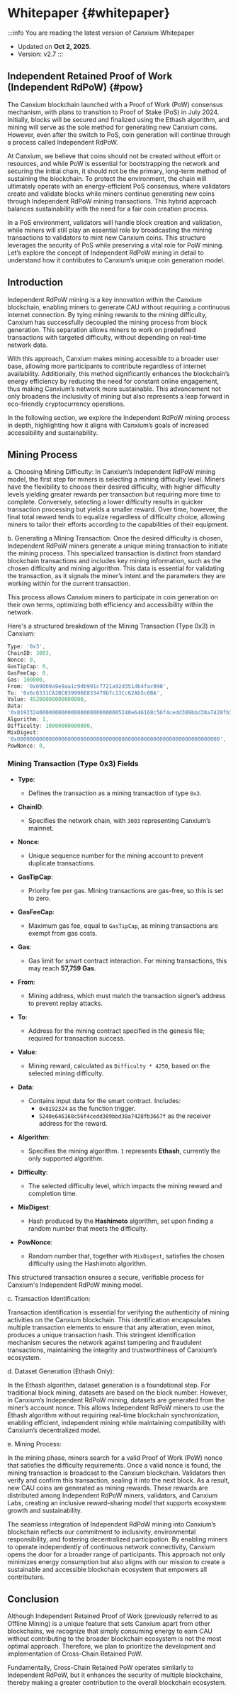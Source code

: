 # Whitepaper {#whitepaper}

:::info You are reading the latest version of Canxium Whitepaper

- Updated on **Oct 2, 2025**.
- Version: v2.7
  :::
  
## Independent Retained Proof of Work (Independent RdPoW) {#pow}

The Canxium blockchain launched with a Proof of Work (PoW) consensus mechanism, with plans to transition to Proof of Stake (PoS) in July 2024. Initially, blocks will be secured and finalized using the Ethash algorithm, and mining will serve as the sole method for generating new Canxium coins. However, even after the switch to PoS, coin generation will continue through a process called Independent RdPoW.

At Canxium, we believe that coins should not be created without effort or resources, and while PoW is essential for bootstrapping the network and securing the initial chain, it should not be the primary, long-term method of sustaining the blockchain. To protect the environment, the chain will ultimately operate with an energy-efficient PoS consensus, where validators create and validate blocks while miners continue generating new coins through Independent RdPoW mining transactions. This hybrid approach balances sustainability with the need for a fair coin creation process.

In a PoS environment, validators will handle block creation and validation, while miners will still play an essential role by broadcasting the mining transactions to validators to mint new Canxium coins. This structure leverages the security of PoS while preserving a vital role for PoW mining. Let’s explore the concept of Independent RdPoW mining in detail to understand how it contributes to Canxium’s unique coin generation model.

## Introduction

Independent RdPoW mining is a key innovation within the Canxium blockchain, enabling miners to generate CAU without requiring a continuous internet connection. By tying mining rewards to the mining difficulty, Canxium has successfully decoupled the mining process from block generation. This separation allows miners to work on predefined transactions with targeted difficulty, without depending on real-time network data.

With this approach, Canxium makes mining accessible to a broader user base, allowing more participants to contribute regardless of internet availability. Additionally, this method significantly enhances the blockchain’s energy efficiency by reducing the need for constant online engagement, thus making Canxium’s network more sustainable. This advancement not only broadens the inclusivity of mining but also represents a leap forward in eco-friendly cryptocurrency operations.

In the following section, we explore the Independent RdPoW mining process in depth, highlighting how it aligns with Canxium’s goals of increased accessibility and sustainability.

## Mining Process
a. Choosing Mining Difficulty: In Canxium’s Independent RdPoW mining model, the first step for miners is selecting a mining difficulty level. Miners have the flexibility to choose their desired difficulty, with higher difficulty levels yielding greater rewards per transaction but requiring more time to complete. Conversely, selecting a lower difficulty results in quicker transaction processing but yields a smaller reward. Over time, however, the final total reward tends to equalize regardless of difficulty choice, allowing miners to tailor their efforts according to the capabilities of their equipment.

b. Generating a Mining Transaction: Once the desired difficulty is chosen, Independent RdPoW miners generate a unique mining transaction to initiate the mining process. This specialized transaction is distinct from standard blockchain transactions and includes key mining information, such as the chosen difficulty and mining algorithm. This data is essential for validating the transaction, as it signals the miner’s intent and the parameters they are working within for the current transaction.

This process allows Canxium miners to participate in coin generation on their own terms, optimizing both efficiency and accessibility within the network.

Here's a structured breakdown of the Mining Transaction (Type 0x3) in Canxium:
```js
Type: '0x3',
ChainID: 3003,
Nonce: 0,
GasTipCap: 0,
GasFeeCap: 0,
Gas: 100000,
From: '0x690b9a9e9aa1c9db991c7721a92d351db4fac990',
To: '0x6c6331CA2BC039996E833479b7c13Cc62Ab5c6BA',
Value: 45200000000000000,
Data:
'0x819232400000000000000000000000005240e646168c56f4cedd389bbd38a7428fb3667f',
Algorithm: 1,
Difficulty: 10000000000000,
MixDigest:
'0x0000000000000000000000000000000000000000000000000000000000000000',
PowNonce: 0,
```

### Mining Transaction (Type 0x3) Fields

- **Type**:  
  - Defines the transaction as a mining transaction of type `0x3`.

- **ChainID**:  
  - Specifies the network chain, with `3003` representing Canxium’s mainnet.

- **Nonce**:  
  - Unique sequence number for the mining account to prevent duplicate transactions.

- **GasTipCap**:  
  - Priority fee per gas. Mining transactions are gas-free, so this is set to zero.

- **GasFeeCap**:  
  - Maximum gas fee, equal to `GasTipCap`, as mining transactions are exempt from gas costs.

- **Gas**:  
  - Gas limit for smart contract interaction. For mining transactions, this may reach **57,759 Gas**.

- **From**:  
  - Mining address, which must match the transaction signer’s address to prevent replay attacks.

- **To**:  
  - Address for the mining contract specified in the genesis file; required for transaction success.

- **Value**:  
  - Mining reward, calculated as `Difficulty * 4250`, based on the selected mining difficulty.

- **Data**:  
  - Contains input data for the smart contract. Includes:
    - `0x8192324` as the function trigger.
    - `5240e646168c56f4cedd389bbd38a7428fb3667f` as the receiver address for the reward.

- **Algorithm**:  
  - Specifies the mining algorithm. `1` represents **Ethash**, currently the only supported algorithm.

- **Difficulty**:  
  - The selected difficulty level, which impacts the mining reward and completion time.

- **MixDigest**:  
  - Hash produced by the **Hashimoto** algorithm, set upon finding a random number that meets the difficulty.

- **PowNonce**:  
  - Random number that, together with `MixDigest`, satisfies the chosen difficulty using the Hashimoto algorithm.

This structured transaction ensures a secure, verifiable process for Canxium's Independent RdPoW mining model.

c. Transaction Identification:

Transaction identification is essential for verifying the authenticity of mining activities on the Canxium blockchain. This identification encapsulates multiple transaction elements to ensure that any alteration, even minor, produces a unique transaction hash. This stringent identification mechanism secures the network against tampering and fraudulent transactions, maintaining the integrity and trustworthiness of Canxium’s ecosystem.

d. Dataset Generation (Ethash Only):

In the Ethash algorithm, dataset generation is a foundational step. For traditional block mining, datasets are based on the block number. However, in Canxium’s Independent RdPoW mining, datasets are generated from the miner’s account nonce. This allows Independent RdPoW miners to use the Ethash algorithm without requiring real-time blockchain synchronization, enabling efficient, independent mining while maintaining compatibility with Canxium’s decentralized model.

e. Mining Process:

In the mining phase, miners search for a valid Proof of Work (PoW) nonce that satisfies the difficulty requirements. Once a valid nonce is found, the mining transaction is broadcast to the Canxium blockchain. Validators then verify and confirm this transaction, sealing it into the next block. As a result, new CAU coins are generated as mining rewards. These rewards are distributed among Independent RdPoW miners, validators, and Canxium Labs, creating an inclusive reward-sharing model that supports ecosystem growth and sustainability.

The seamless integration of Independent RdPoW mining into Canxium’s blockchain reflects our commitment to inclusivity, environmental responsibility, and fostering decentralized participation. By enabling miners to operate independently of continuous network connectivity, Canxium opens the door for a broader range of participants. This approach not only minimizes energy consumption but also aligns with our mission to create a sustainable and accessible blockchain ecosystem that empowers all contributors.

## Conclusion
Although Independent Retained Proof of Work (previously referred to as Offline Mining) is a unique feature that sets Canxium apart from other blockchains, we recognize that simply consuming energy to earn CAU without contributing to the broader blockchain ecosystem is not the most optimal approach. Therefore, we plan to prioritize the development and implementation of Cross-Chain Retained PoW.

Fundamentally, Cross-Chain Retained PoW operates similarly to Independent RdPoW, but it enhances the security of multiple blockchains, thereby making a greater contribution to the overall blockchain ecosystem.